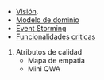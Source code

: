 - [Visión](https://github.com/federico1605/Software2/blob/main/Vista%20funcional/Vision.md).
- [Modelo de dominio](https://github.com/federico1605/Software2/blob/main/Vista%20funcional/Modelo-Domio.md)
- [Event Storming](https://miro.com/app/board/uXjVPl0kV0s=/)
- [Funcionalidades criticas](https://github.com/federico1605/Software2/blob/main/Funcionalidades%20criticas.md)
1. Atributos de calidad
   - Mapa de empatia
   - Mini QWA
